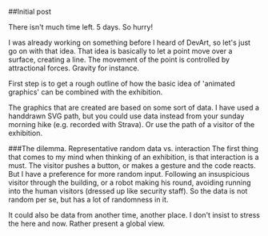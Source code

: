##Initial post

There isn't much time left. 5 days. So hurry!

I was already working on something before I heard of DevArt, so let's just go on with that idea. That idea is basically 
to let a point move over a surface, creating a line. The movement of the point is controlled by attractional forces. 
Gravity for instance. 

First step is to get a rough outline of how the basic idea of 'animated graphics' can be combined with the 
exhibition.

The graphics that are created are based on some sort of data. I have used a handdrawn SVG path, but you could use data 
instead from your sunday morning hike (e.g. recorded with Strava). Or use the path of a visitor of the exhibition.

###The dilemma. Representative random data vs. interaction
The first thing that comes to my mind when thinking of an exhibition, is that interaction is a must. The visitor pushes a button, or makes a gesture 
and the code reacts. But I have a preference for more random input. Following an insuspicious visitor through the building,
or a robot making his round, avoiding running into the human visitors (dressed up like security staff). So the data is
not random per se, but has a lot of randomness in it. 

It could also be data from another time, another place. I don't insist to stress the here and now. Rather present a global view.
